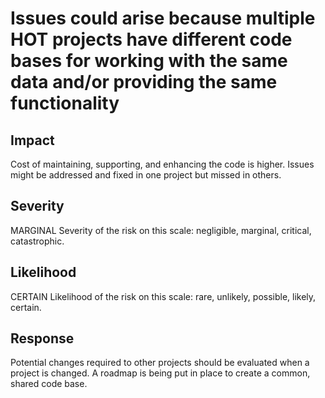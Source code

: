 # Issues could arise because multiple HOT projects have different code bases for working with the same data and/or providing the same functionality
## Impact 
Cost of maintaining, supporting, and enhancing the code is higher.
Issues might be addressed and fixed in one project but missed in others.

## Severity 
MARGINAL
Severity of the risk on this scale: negligible, marginal, critical, catastrophic. 

## Likelihood
CERTAIN
Likelihood of the risk on this scale: rare, unlikely, possible, likely, certain.

## Response 
Potential changes required to other projects should be evaluated when a project is changed.
A roadmap is being put in place to create a common, shared code base.

